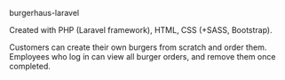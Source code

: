 burgerhaus-laravel

Created with PHP (Laravel framework), HTML, CSS (+SASS, Bootstrap).

Customers can create their own burgers from scratch and order them.
Employees who log in can view all burger orders, and remove them once completed.